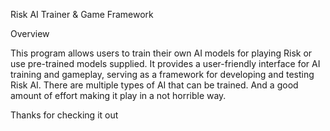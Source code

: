 Risk AI Trainer & Game Framework

Overview

This program allows users to train their own AI models for playing Risk or use pre-trained models supplied. It provides a user-friendly interface for AI training and gameplay, serving as a framework for developing and testing Risk AI. There are multiple types of AI that can be trained. And a good amount of effort making it play in a not horrible way.

Thanks for checking it out

